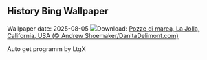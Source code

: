 ## History Bing Wallpaper
Wallpaper date: 2025-08-05
![](https://www.bing.com/th?id=OHR.CaliforniaTidepool_IT-IT9185950611_UHD.jpg&w=1000)Download: [Pozze di marea, La Jolla, California, USA (© Andrew Shoemaker/DanitaDelimont.com)](https://www.bing.com/th?id=OHR.CaliforniaTidepool_IT-IT9185950611_UHD.jpg)

Auto get programm by LtgX
